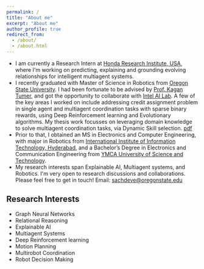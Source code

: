 ```yaml
---
permalink: /
title: "About me"
excerpt: "About me"
author_profile: true
redirect_from: 
  - /about/
  - /about.html
---
```


<!---
<p align="center">
  <img src="https://github.com/EnnaSachdeva/ennasachdeva_roboticist.github.io/blob/master/files/enna_img.png?raw=true" alt="Photo" class="inline"/>
</p>
--->

* I am currently a Research Intern at [Honda Research Institute, USA](https://usa.honda-ri.com/), where I'm working on predicting, explaining and grounding evolving relationships for intelligent multiagent systems.
* I recently graduated with Master of Science in Robotics from [Oregon State University](https://robotics.oregonstate.edu/). I had been fortunate to be advised by [Prof. Kagan Tumer](http://web.engr.oregonstate.edu/~ktumer/), and got the opportunity to collaborate with [Intel AI Lab](https://www.intel.com/content/www/us/en/artificial-intelligence/researchers.html). A few of the key areas I worked on include addressing credit assignment problem in single agent and multiagent coordination tasks with sparse binary rewards, using Deep Reinforcement learning and Evolutionary algorithms. My thesis work focusses on leveraging domain knowledge to solve multiagent coordination tasks, via Dynamic Skill selection. [pdf](https://ir.library.oregonstate.edu/downloads/gq67jz60h?locale=en)
* Prior to that, I obtained an MS in Electronics and Computer Engineering, with major in Robotics from [International Institute of Information Technology, Hyderabad](https://www.iiit.ac.in/), and a Bachelor’s Degree in Electronics and Communication Engineering from [YMCA University of Science and Technology](https://jcboseust.ac.in/).
* My research interests span Explainable AI, Multiagent systems, and Robotics. I'm very open to research discussions and collaborations. Please feel free to get in touch!
Email: [sachdeve@oregonstate.edu](sachdeve@oregonstate.edu)

## Research Interests
* Graph Neural Networks
* Relational Reasoning
* Explainable AI
* Multiagent Systems
* Deep Reinforcement learning
* Motion Planning
* Multirobot Coordination
* Robot Decision Making


